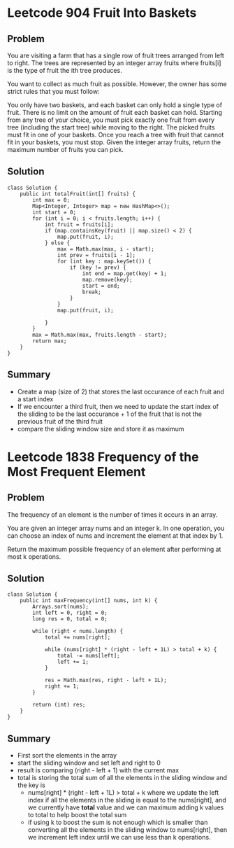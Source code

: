 # Leetcode 904 Fruit Into Baskets
## Problem
You are visiting a farm that has a single row of fruit trees arranged from left to right. The trees are represented by an integer array fruits where fruits[i] is the type of fruit the ith tree produces.

You want to collect as much fruit as possible. However, the owner has some strict rules that you must follow:

You only have two baskets, and each basket can only hold a single type of fruit. There is no limit on the amount of fruit each basket can hold.
Starting from any tree of your choice, you must pick exactly one fruit from every tree (including the start tree) while moving to the right. The picked fruits must fit in one of your baskets.
Once you reach a tree with fruit that cannot fit in your baskets, you must stop.
Given the integer array fruits, return the maximum number of fruits you can pick.

## Solution
```
class Solution {
    public int totalFruit(int[] fruits) {
        int max = 0;
        Map<Integer, Integer> map = new HashMap<>();
        int start = 0;
        for (int i = 0; i < fruits.length; i++) {
            int fruit = fruits[i];
            if (map.containsKey(fruit) || map.size() < 2) {
                map.put(fruit, i);
            } else {
                max = Math.max(max, i - start);
                int prev = fruits[i - 1];
                for (int key : map.keySet()) {
                    if (key != prev) {
                        int end = map.get(key) + 1;
                        map.remove(key);
                        start = end;
                        break;
                    }
                }
                map.put(fruit, i);
                
            }
        }
        max = Math.max(max, fruits.length - start);
        return max;
    }
}
```

## Summary
- Create a map (size of 2) that stores the last occurance of each fruit and a start index
- If we encounter a third fruit, then we need to update the start index of the sliding to be the last occurance + 1 of the fruit that is not the previous fruit of the third fruit
- compare the sliding window size and store it as maximum


# Leetcode 1838 Frequency of the Most Frequent Element
## Problem
The frequency of an element is the number of times it occurs in an array.

You are given an integer array nums and an integer k. In one operation, you can choose an index of nums and increment the element at that index by 1.

Return the maximum possible frequency of an element after performing at most k operations.

## Solution
```
class Solution {
    public int maxFrequency(int[] nums, int k) {
        Arrays.sort(nums);
        int left = 0, right = 0;
        long res = 0, total = 0;

        while (right < nums.length) {
            total += nums[right];

            while (nums[right] * (right - left + 1L) > total + k) {
                total -= nums[left];
                left += 1;
            }

            res = Math.max(res, right - left + 1L);
            right += 1;
        }

        return (int) res;        
    }
}
```

## Summary
- First sort the elements in the array
- start the sliding window and set left and right to 0
- result is comparing (right - left + 1) with the current max
- total is storing the total sum of all the elements in the sliding window and the key is
   - nums[right] * (right - left + 1L) > total + k where we update the left index if all the elements in the sliding is equal to the nums[right], and we currently have **total** value and we can maximum adding k values to total to help boost the total sum
   - if using k to boost the sum is not enough which is smaller than converting all the elements in the sliding window to nums[right], then we increment left index until we can use less than k operations. 
